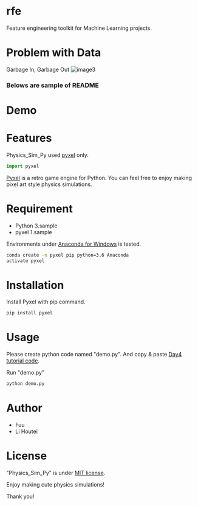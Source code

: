 # rfe
Feature engineering toolkit for Machine Learning projects.

# Problem with Data
Garbage In, Garbage Out
![image3](https://user-images.githubusercontent.com/78530659/137844103-b8634012-9e9c-4d39-8a90-9448aed995ba.png)






### Belows are sample of README


# Demo
# Features

Physics_Sim_Py used [pyxel](https://github.com/kitao/pyxel) only.

```python
import pyxel
```
[Pyxel](https://github.com/kitao/pyxel) is a retro game engine for Python.
You can feel free to enjoy making pixel art style physics simulations.

# Requirement

* Python 3.sample
* pyxel 1.sample

Environments under [Anaconda for Windows](https://www.anaconda.com/distribution/) is tested.

```bash
conda create -n pyxel pip python=3.6 Anaconda
activate pyxel
```

# Installation

Install Pyxel with pip command.

```bash
pip install pyxel
```

# Usage

Please create python code named "demo.py".
And copy &amp; paste [Day4 tutorial code](https://cpp-learning.com/pyxel_physical_sim4/).

Run "demo.py"

```bash
python demo.py
```


# Author

* Fuu
* Li Houtei

# License

"Physics_Sim_Py" is under [MIT license](https://en.wikipedia.org/wiki/MIT_License).

Enjoy making cute physics simulations!

Thank you!
